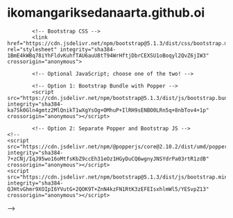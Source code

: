 # ikomangariksedanaarta.github.oi
<!DOCTYPE html>
<html>
<head>
	<meta charset="utf-8">
	<meta name="viewport" content="width=device-width, initial-scale=1">
	<!-- Bootstrap CSS -->
	<!doctype html>
		<html lang="en">
		<head>
			<!-- Required meta tags -->
			<meta charset="utf-8">
			<meta name="viewport" content="width=device-width, initial-scale=1">

			<!-- Bootstrap CSS -->
			<link href="https://cdn.jsdelivr.net/npm/bootstrap@5.1.3/dist/css/bootstrap.min.css" rel="stylesheet" integrity="sha384-1BmE4kWBq78iYhFldvKuhfTAU6auU8tT94WrHftjDbrCEXSU1oBoqyl2QvZ6jIW3" crossorigin="anonymous">

			<!-- Optional JavaScript; choose one of the two! -->

			<!-- Option 1: Bootstrap Bundle with Popper -->
			<script src="https://cdn.jsdelivr.net/npm/bootstrap@5.1.3/dist/js/bootstrap.bundle.min.js" integrity="sha384-ka7Sk0Gln4gmtz2MlQnikT1wXgYsOg+OMhuP+IlRH9sENBO0LRn5q+8nbTov4+1p" crossorigin="anonymous"></script>

			<!-- Option 2: Separate Popper and Bootstrap JS -->
    <!--
    <script src="https://cdn.jsdelivr.net/npm/@popperjs/core@2.10.2/dist/umd/popper.min.js" integrity="sha384-7+zCNj/IqJ95wo16oMtfsKbZ9ccEh31eOz1HGyDuCQ6wgnyJNSYdrPa03rtR1zdB" crossorigin="anonymous"></script>
    <script src="https://cdn.jsdelivr.net/npm/bootstrap@5.1.3/dist/js/bootstrap.min.js" integrity="sha384-QJHtvGhmr9XOIpI6YVutG+2QOK9T+ZnN4kzFN1RtK3zEFEIsxhlmWl5/YESvpZ13" crossorigin="anonymous"></script>
-->
</body>
</html>
<link
href="https://cdn.jsdelivr.net/npm/bootstrap@5.1.3/dist/css/bootstrap.min.css
" rel="stylesheet" integrity="sha384-
1BmE4kWBq78iYhFldvKuhfTAU6auU8tT94WrHftjDbrCEXSU1oBoqyl2QvZ6jIW3"
crossorigin="anonymous">
<!-- JQuery Link -->

<script type="text/javascript" src="assets/jquery-
3.6.0.min.js"></script>

<script type="text/javascript" src="assets/jquery-ui.js"></script>
<link rel="stylesheet" type="text/css" href="assets/jquery-ui.css">
<!-- LInk CSS -->
<link rel="stylesheet" type="text/css" href="assets/style.css">
<title> Objek Wisata Tampaksiring</title>
<script type="text/javascript">
	$(function(){
		$("#dialogku").dialog({
			autoOpen:false,
			show:'blind',
			hide:'explode'

		});
		$('#dibuka').click(function(){
			$('#dialogku').dialog('open');
			return false;
		});
	});
</script>
</head>
<body>
